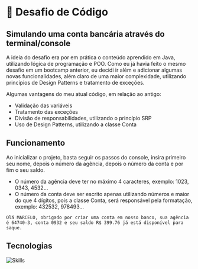# 🏦 Desafio de Código 
## Simulando uma conta bancária através do terminal/console

A ideia do desafio era por em prática o conteúdo aprendido em Java, utilizando lógica de programação e POO. Como eu já havia feito o mesmo desafio em um bootcamp anterior, eu decidi ir além e adicionar algumas novas funcionalidades, além claro de uma maior complexidade, utilizando princípios de Design Patterns e tratamento de exceções.

Algumas vantagens do meu atual código, em relação ao antigo:
- Validação das variáveis
- Tratamento das exceções
- Divisão de responsabilidades, utilizando o princípio SRP
- Uso de Design Patterns, utilizando a classe Conta

## Funcionamento

Ao inicializar o projeto, basta seguir os passos do console, insira primeiro seu nome, depois o número da agência, depois o número da conta e por fim o seu saldo.

- O número da agência deve ter no máximo 4 caracteres, exemplo: 1023, 0343, 4532...
- O número da conta deve ser escrito apenas utilizando números e maior do que 4 dígitos, pois a classe Conta, será responsável pela formatação, exemplo: 432532, 978493...

```
Olá MARCELO, obrigado por criar uma conta em nosso banco, sua agência é 64740-3, conta 0932 e seu saldo R$ 399.76 já está disponível para saque.
```

## Tecnologias
![Skills](https://skillicons.dev/icons?i=java)